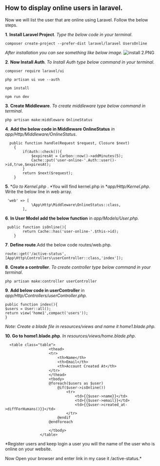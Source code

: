 ## How to display online users in laravel.

Now we will list the user that are online using Laravel. Follow the below steps.


**1**.  **Install Laravel Project**. *Type the below code in your terminal*. 
```
composer create-project --prefer-dist laravel/laravel UsersOnline
``` 
*After installation you can see something like below image.*
![install 2.PNG](https://cdn.hashnode.com/res/hashnode/image/upload/v1609252840658/WFWTeLl0q.png)


**2**. **Now Install Auth**. *To Install Auth type below command in your terminal*.

```
composer require laravel/ui
``` 

```
php artisan ui vue --auth
``` 

```
npm install
``` 


```
npm run dev
``` 

**3**. **Create Middleware**. *To create middleware type below command in terminal*.

```
php artisan make:middleware OnlineStatus
```

**4**. **Add the below code in Middleware OnlineStatus** *in app/Http/Middleware/OnlineStatus*.

```
  public function handle(Request $request, Closure $next)
    {
        if(Auth::check()){
            $expiresAt = Carbon::now()->addMinutes(5);
            Cache::put('user-online-'.Auth::user()->id,true,$expiresAt);
        }
        return $next($request);
    }
``` 
 

**5**. **Go to Kernel.php* . *You will find kernel.php in **app/Http/Kernel.php*.  Write the below line in web array.

```
 'web' => [
            \App\Http\Middleware\OnlineStatus::class,
        ],
``` 

**6**. **In User Model add the below function** in *app/Models/User.php.*

```
 public function isOnline(){
        return Cache::has('user-online-'.$this->id);
    }
``` 

**7**. **Define route**.Add the below code routes/web.php. 

```
route::get('/active-status',[App\Http\Controllers\userController::class,'index']);
``` 

**8**. **Create a controller**. *To create controller type below command in your terminal*.

```
php artisan make:controller userController
``` 

**9**. **Add below code in userController** in *app/Http/Controllers/userController.php.*

```
public function index(){
$users = User::all();
return view('home1',compact('users'));
}
``` 
*Note: Create a blade file in resources/views and name it home1.blade.php.*


**10. Go to home1.blade.php**. *In resources/views/home.blade.php*. 

```
  <table class="table">
                    <thead>
                    <tr>
                        <th>Name</th>
                        <th>Email</th>
                        <th>Account Created At</th>
                    </tr>
                    </thead>
                    <tbody>
                    @foreach($users as $user)
                        @if($user->isOnline())
                            <tr>
                                <td>{{$user->name}}</td>
                                <td>{{$user->email}}</td>
                                <td>{{$user->created_at->diffForHumans()}}</td>
                            </tr>
                        @endif
                    @endforeach

                    </tbody>
                </table>
``` 
*Register users and keep login a user you will the name of the user who is online on your website.
 
Now Open your browser and enter link in my case it /active-status.*



















 











